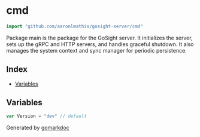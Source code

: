 <!-- Code generated by gomarkdoc. DO NOT EDIT -->

# cmd

```go
import "github.com/aaronlmathis/gosight-server/cmd"
```

Package main is the package for the GoSight server. It initializes the server, sets up the gRPC and HTTP servers, and handles graceful shutdown. It also manages the system context and sync manager for periodic persistence.

## Index

- [Variables](<#variables>)


## Variables

<a name="Version"></a>

```go
var Version = "dev" // default
```

Generated by [gomarkdoc](<https://github.com/princjef/gomarkdoc>)
